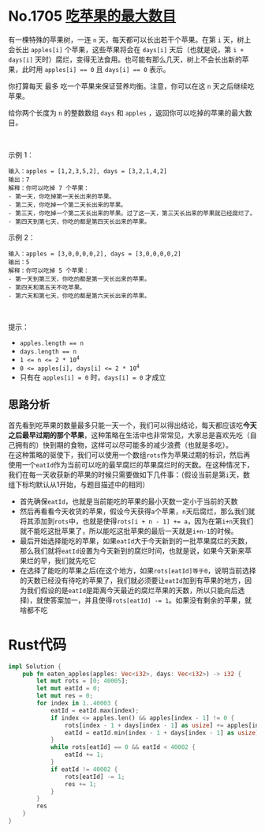 # No.1705 [吃苹果的最大数目](https://leetcode-cn.com/problems/maximum-number-of-eaten-apples/)

<div class="content__1Y2H"><div class="notranslate"><p>有一棵特殊的苹果树，一连 <code>n</code> 天，每天都可以长出若干个苹果。在第 <code>i</code> 天，树上会长出 <code>apples[i]</code> 个苹果，这些苹果将会在 <code>days[i]</code> 天后（也就是说，第 <code>i + days[i]</code> 天时）腐烂，变得无法食用。也可能有那么几天，树上不会长出新的苹果，此时用 <code>apples[i] == 0</code> 且 <code>days[i] == 0</code> 表示。</p>

<p>你打算每天 最多 吃一个苹果来保证营养均衡。注意，你可以在这 <code>n</code> 天之后继续吃苹果。</p>

<p>给你两个长度为 <code>n</code> 的整数数组 <code>days</code> 和 <code>apples</code> ，返回你可以吃掉的苹果的最大数目<em>。</em></p>

<p>&nbsp;</p>

<p>示例 1：</p>

    输入：apples = [1,2,3,5,2], days = [3,2,1,4,2]
    输出：7
    解释：你可以吃掉 7 个苹果：
    - 第一天，你吃掉第一天长出来的苹果。
    - 第二天，你吃掉一个第二天长出来的苹果。
    - 第三天，你吃掉一个第二天长出来的苹果。过了这一天，第三天长出来的苹果就已经腐烂了。
    - 第四天到第七天，你吃的都是第四天长出来的苹果。


<p>示例 2：</p>


    输入：apples = [3,0,0,0,0,2], days = [3,0,0,0,0,2]
    输出：5
    解释：你可以吃掉 5 个苹果：
    - 第一天到第三天，你吃的都是第一天长出来的苹果。
    - 第四天和第五天不吃苹果。
    - 第六天和第七天，你吃的都是第六天长出来的苹果。

<p>&nbsp;</p>

<p>提示：</p>

<ul>
	<li><code>apples.length == n</code></li>
	<li><code>days.length == n</code></li>
	<li><code>1 &lt;= n &lt;= 2 * 10<sup>4</sup></code></li>
	<li><code>0 &lt;= apples[i], days[i] &lt;= 2 * 10<sup>4</sup></code></li>
	<li>只有在 <code>apples[i] = 0</code> 时，<code>days[i] = 0</code> 才成立</li>
</ul>
</div></div>

## 思路分析
首先看到吃苹果的数量最多只能一天一个，我们可以得出结论，每天都应该吃**今天之后最早过期的那个苹果**，这种策略在生活中也非常常见，大家总是喜欢先吃（自己拥有的）快到期的食物，这样可以尽可能多的减少浪费（也就是多吃）。  
在这种策略的驱使下，我们可以使用一个数组`rots`作为苹果过期的标识，然后再使用一个`eatId`作为当前可以吃的最早腐烂的苹果腐烂时的天数。在这种情况下，我们在每一天收获新的苹果的时候只需要做如下几件事：（假设当前是第`i`天，数组下标均默认从1开始，与题目描述中的相同）
- 首先确保`eatId`，也就是当前能吃的苹果的最小天数一定小于当前的天数
- 然后再看看今天收货的苹果，假设今天获得`a`个苹果，`n`天后腐烂，那么我们就将其添加到`rots`中，也就是使得`rots[i + n - 1] += a`，因为在第`i+n`天我们就不能吃这批苹果了，所以能吃这批苹果的最后一天就是`i+n-1`的时候。
- 最后开始选择能吃的苹果，如果`eatId`大于今天新到的一批苹果腐烂的天数，那么我们就将`eatId`设置为今天新到的腐烂时间，也就是说，如果今天新来苹果烂的早，我们就先吃它
- 在选择了能吃的苹果之后(在这个地方，如果`rots[eatId]等于0`，说明当前选择的天数已经没有待吃的苹果了，我们就必须要让`eatId`加到有苹果的地方，因为我们假设的是`eatId`是距离今天最近的腐烂苹果的天数，所以只能向后选择)，就使答案加一，并且使得`rots[eatId] -= 1`。如果没有剩余的苹果，就啥都不吃

# Rust代码
```rust
impl Solution {
    pub fn eaten_apples(apples: Vec<i32>, days: Vec<i32>) -> i32 {
        let mut rots = [0; 40005];
        let mut eatId = 0;
        let mut res = 0;
        for index in 1..40003 {
            eatId = eatId.max(index);
            if index <= apples.len() && apples[index - 1] != 0 {
                rots[index - 1 + days[index - 1] as usize] += apples[index - 1];
                eatId = eatId.min(index - 1 + days[index - 1] as usize);
            }
            while rots[eatId] == 0 && eatId < 40002 {
                eatId += 1;
            }
            if eatId != 40002 {
                rots[eatId] -= 1;
                res += 1;
            }
        }
        res
    }
}
```
